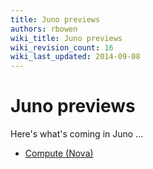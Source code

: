 ```yaml
---
title: Juno previews
authors: rbowen
wiki_title: Juno previews
wiki_revision_count: 16
wiki_last_updated: 2014-09-08
---
```


# Juno previews

Here's what's coming in Juno ...

*   [Compute (Nova)](http://blog.russellbryant.net/2014/07/07/juno-preview-for-openstack-compute-nova/)
